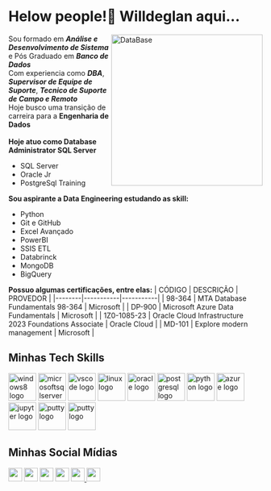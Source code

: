 # Helow people!👋 Willdeglan aqui...
<!-- logos DB grande -->
<div id="top"></div>
<img src="https://github.com/user-attachments/assets/3058469f-4ab6-4d30-ab21-3a76a83814f9" min-width="300px" max-width="300px" width="300px" align="right" alt="DataBase" /> 


<!-- apresentação -->
Sou formado em **_Análise e Desenvolvimento de Sistema_** e Pós Graduado em **_Banco de Dados_**<br>
Com experiencia como **_DBA_**, **_Supervisor de Equipe de Suporte_**, **_Tecnico de Suporte de Campo e Remoto_**<br>
Hoje busco uma transição de carreira para a __Engenharia de Dados__ <br>
<br>
**Hoje atuo como Database Administrator SQL Server**
- SQL Server
- Oracle Jr
- PostgreSql Training 
  
**Sou aspirante a Data Engineering estudando as skill:**
- Python
- Git e GitHub
- Excel Avançado 
- PowerBI
- SSIS ETL
- Databrinck
- MongoDB
- BigQuery

**Possuo algumas certificações, entre elas:**
| CÓDIGO | DESCRIÇÃO | PROVEDOR |
|--------|-----------|-----------|
| 98-364 |  MTA Database Fundamentals 98-364 | Microsoft |
| DP-900 | Microsoft Azure Data Fundamentals | Microsoft |
| 1Z0-1085-23 | Oracle Cloud Infrastructure 2023 Foundations Associate | Oracle Cloud |
| MD-101 | Explore modern management | Microsoft |



  <!-- ICONES DAS TECNOLOGIAS -->
## Minhas Tech Skills
<div align="left">
  <img src="https://cdn.jsdelivr.net/gh/devicons/devicon/icons/windows8/windows8-original.svg"                  height="55" alt="windows8 logo"  />
  <img src="https://cdn.jsdelivr.net/gh/devicons/devicon/icons/microsoftsqlserver/microsoftsqlserver-plain.svg" height="55" alt="microsoftsqlserver logo"  />
  <img src="https://cdn.jsdelivr.net/gh/devicons/devicon/icons/vscode/vscode-original.svg"                      height="55" alt="vscode logo"  />
  <img src="https://cdn.jsdelivr.net/gh/devicons/devicon/icons/linux/linux-original.svg"                        height="55" alt="linux logo"  />
  <img src="https://cdn.jsdelivr.net/gh/devicons/devicon/icons/oracle/oracle-original.svg"                      height="55" alt="oracle logo"  />
  <img src="https://cdn.jsdelivr.net/gh/devicons/devicon/icons/postgresql/postgresql-original.svg"              height="55" alt="postgresql logo"  />
  <img src="https://cdn.jsdelivr.net/gh/devicons/devicon/icons/python/python-original.svg"                      height="55" alt="python logo"  />
  <img src="https://cdn.jsdelivr.net/gh/devicons/devicon/icons/azure/azure-original.svg"                        height="55" alt="azure logo"  />
  <img src="https://cdn.jsdelivr.net/gh/devicons/devicon/icons/jupyter/jupyter-original.svg"                    height="55" alt="jupyter logo"  />
  <img src="https://cdn.jsdelivr.net/gh/devicons/devicon/icons/putty/putty-original.svg"                        height="55" alt="putty logo"  />
  <img src="https://cdn.jsdelivr.net/gh/devicons/devicon@latest/icons/pandas/pandas-original-wordmark.svg"      height="55" alt="putty logo" />
</div>

<!-- Social midias -->
## Minhas Social Mídias
<div align="left">
  <a href="https://www.youtube.com/@sqldicas" target="_blank">         <img src="https://img.shields.io/badge/YouTube-FF0000?style=for-the-badge&logo=youtube&logoColor=white"                                         height="27"></a>
  <a href="https://instagram.com/willdeglan" target="_blank">          <img src="https://img.shields.io/badge/-Instagram-%23E4405F?style=for-the-badge&logo=instagram&logoColor=white"                                 height="27"></a>
  <a href = "mailto:willdeglan@gmail.com">                             <img src="https://img.shields.io/badge/-Gmail-%23333?style=for-the-badge&logo=gmail&logoColor=white"                                            height="27"></a>
  <a href="https://www.linkedin.com/in/willdeglan" target="_blank">    <img src="https://img.shields.io/badge/-LinkedIn-%230077B5?style=for-the-badge&logo=linkedin&logoColor=white"                                   height="27"></a> 
  <a href="https://instagram.com/sqldicas" target="_blank">            <img src="https://img.shields.io/static/v1?message=SQLDicas&logo=instagram&label=&color=E4405F&logoColor=white&labelColor=&style=for-the-badge" height="27"> </a>
  <a href="https://www.willdeglan.com.br" target="_blank">             <img src="https://img.shields.io/static/v1?message=Meu_Portal&logo=medium&label=&color=FF0000&logoColor=green&labelColor=&style=for-the-badge"  height="27"> </a>
</div>
